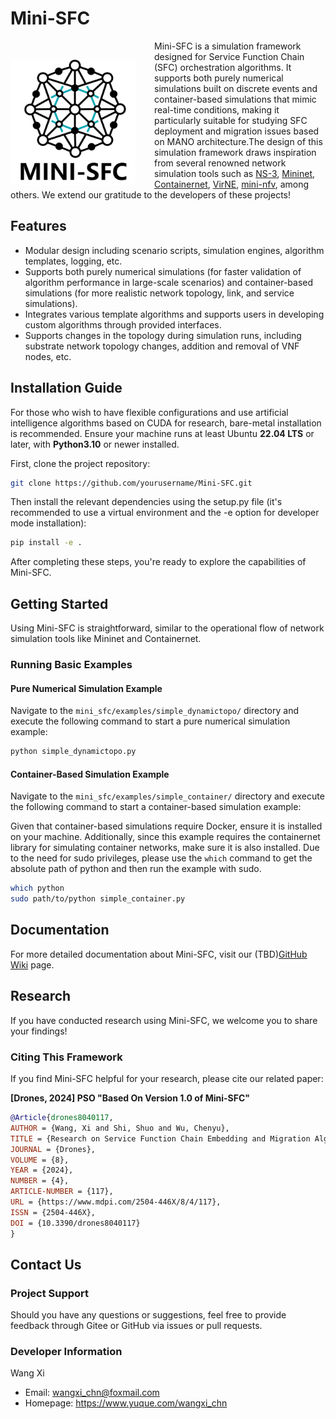 # Mini-SFC

<img align="left" width="200" height="200" style="margin: 30px 30px 0 0;" src="doc/figures/logo.png" />

Mini-SFC is a simulation framework designed for Service Function Chain (SFC) orchestration algorithms. It supports both purely numerical simulations built on discrete events and container-based simulations that mimic real-time conditions, making it particularly suitable for studying SFC deployment and migration issues based on MANO architecture.The design of this simulation framework draws inspiration from several renowned network simulation tools such as [NS-3](https://www.nsnam.org/), [Mininet](https://github.com/mininet/mininet), [Containernet](https://github.com/containernet/containernet), [VirNE](https://github.com/GeminiLight/virne), [mini-nfv](https://github.com/josecastillolema/mini-nfv), among others. We extend our gratitude to the developers of these projects!

## Features

- Modular design including scenario scripts, simulation engines, algorithm templates, logging, etc.
- Supports both purely numerical simulations (for faster validation of algorithm performance in large-scale scenarios) and container-based simulations (for more realistic network topology, link, and service simulations).
- Integrates various template algorithms and supports users in developing custom algorithms through provided interfaces.
- Supports changes in the topology during simulation runs, including substrate network topology changes, addition and removal of VNF nodes, etc.

## Installation Guide

For those who wish to have flexible configurations and use artificial intelligence algorithms based on CUDA for research, bare-metal installation is recommended. Ensure your machine runs at least Ubuntu **22.04 LTS** or later, with **Python3.10** or newer installed.

First, clone the project repository:

```bash
git clone https://github.com/yourusername/Mini-SFC.git
```

Then install the relevant dependencies using the setup.py file (it's recommended to use a virtual environment and the -e option for developer mode installation):

```bash
pip install -e .
```

After completing these steps, you're ready to explore the capabilities of Mini-SFC.

## Getting Started

Using Mini-SFC is straightforward, similar to the operational flow of network simulation tools like Mininet and Containernet.

### Running Basic Examples

#### Pure Numerical Simulation Example

Navigate to the `mini_sfc/examples/simple_dynamictopo/` directory and execute the following command to start a pure numerical simulation example:

```bash
python simple_dynamictopo.py
```

#### Container-Based Simulation Example

Navigate to the `mini_sfc/examples/simple_container/` directory and execute the following command to start a container-based simulation example:

Given that container-based simulations require Docker, ensure it is installed on your machine. Additionally, since this example requires the containernet library for simulating container networks, make sure it is also installed. Due to the need for sudo privileges, please use the `which` command to get the absolute path of python and then run the example with sudo.

```bash
which python
sudo path/to/python simple_container.py
```

## Documentation

For more detailed documentation about Mini-SFC, visit our (TBD)[GitHub Wiki](https://github.com/yourusername/Mini-SFC/wiki) page.

## Research

If you have conducted research using Mini-SFC, we welcome you to share your findings!

### Citing This Framework

If you find Mini-SFC helpful for your research, please cite our related paper:

**[Drones, 2024] PSO "Based On Version 1.0 of Mini-SFC"**

```bibtex
@Article{drones8040117,
AUTHOR = {Wang, Xi and Shi, Shuo and Wu, Chenyu},
TITLE = {Research on Service Function Chain Embedding and Migration Algorithm for UAV IoT},
JOURNAL = {Drones},
VOLUME = {8},
YEAR = {2024},
NUMBER = {4},
ARTICLE-NUMBER = {117},
URL = {https://www.mdpi.com/2504-446X/8/4/117},
ISSN = {2504-446X},
DOI = {10.3390/drones8040117}
}
```

## Contact Us

### Project Support

Should you have any questions or suggestions, feel free to provide feedback through Gitee or GitHub via issues or pull requests.

### Developer Information

Wang Xi

- Email: <wangxi_chn@foxmail.com>
- Homepage: <https://www.yuque.com/wangxi_chn>